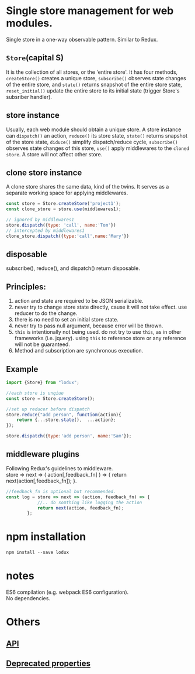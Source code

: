 # Single store management for web modules.
Single store in a one-way observable pattern. Similar to Redux.

## `Store`(capital S)  
It is the collection of all stores, or the 'entire store'. It has four methods, `createStore()` creates a unique store, `subscribe()` observes state changes of the entire store, and `state()` returns snapshot of the entire store state, `reset_initial()` update the entire store to its initial state (trigger Store's subsriber handler).

## store instance
Usually, each web module should obtain a unique store. A store instance can `dispatch()` an action, `reduce()` its store state, `state()` returns snapshot of the store state, `diduce()` simplify dispatch/reduce cycle, `subscribe()` observes state changes of this store, `use()` apply middlewares to the `cloned store`.  A store will not affect other store.

## clone store instance
A clone store shares the same data, kind of the twins. It serves as a separate working space for applying middlewares.

```javascript
const store = Store.createStore('project1');
const clone_store = store.use(middlewares1);

// ignored by middlewares1
store.dispatch({type: 'call', name:'Tom'})
// intercepted by middlewares1
clone_store.dispatch({type:'call',name:'Mary'})
```

## disposable  
subscribe(), reduce(), and dispatch() return disposable.

## Principles:
1. action and state are required to be JSON serializable.
2. never try to change store state directly, cause it will not take effect. use reducer to do the change.
3. there is no need to set an initial store state.
4. never try to pass null argument, because error will be thrown.
5. `this` is intentionally not being used. do not try to use `this`, as in other frameworks (i.e. jquery). using `this` to reference store or any reference will not be guaranteed.
6. Method and subscription are synchronous execution.

## Example
```javascript
import {Store} from "lodux";

//each store is unqiue
const store = Store.createStore();

//set up reducer before dispatch
store.reduce("add person", functiom(action){
    return {...store.state(),  ...action};
});

store.dispatch({type:'add person', name:'Sam'});
```

## middleware plugins
Following Redux's guidelines to middleware.  
store => next => ( action[,feedback_fn] ) => { return next(action[,feedback_fn]); }.  
```javascript
//feedback_fn is optional but recommended.
const log = store => next => (action, feedback_fn) => {
            //.. do somthing like logging the action
            return next(action, feedback_fn);
        };
```

# npm installation
```javascript
npm install --save lodux
```

# notes
ES6 compilation (e.g. webpack ES6 configuration).  
No dependencies.  


# Others

## [API](Readme.API.md)

## [Deprecated properties](Readme.deprecated.md)
